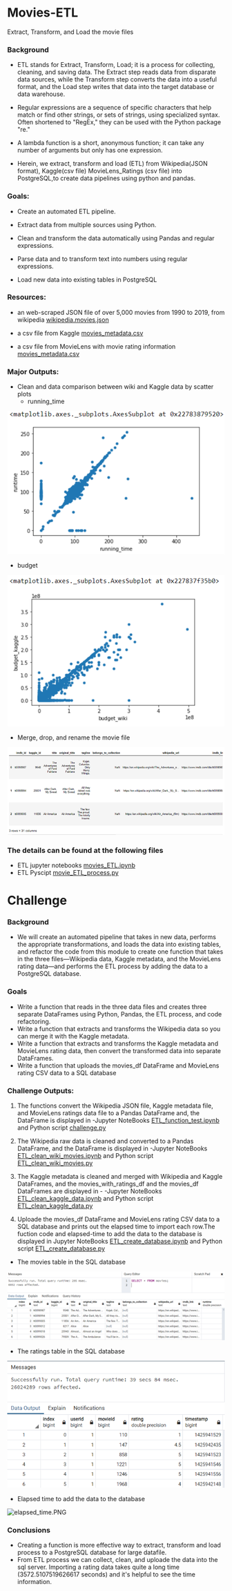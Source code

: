 # Movies-ETL
Extract, Transform, and Load the movie files

### Background
- ETL stands for Extract, Transform, Load; it is a process for collecting, cleaning, and saving data. The Extract step reads data from disparate data sources, while the Transform step converts the data into a useful format, and the Load step writes that data into the target database or data warehouse. 
- Regular expressions are a sequence of specific characters that help match or find other strings, or sets of strings, using specialized syntax. Often shortened to "RegEx," they can be used with the Python package "re."
- A lambda function is a short, anonymous function; it can take any number of arguments but only has one expression.

- Herein, we extract, transform and load (ETL) from Wikipedia(JSON format), Kaggle(csv file) MovieLens_Ratings (csv file) into PostgreSQL,to create data pipelines using python and pandas.

### Goals:

- Create an automated ETL pipeline.
 
- Extract data from multiple sources using Python.

- Clean and transform the data automatically using Pandas and regular expressions.

- Parse data and to transform text into numbers using regular expressions.

- Load new data into existing tables in PostgreSQL

### Resources:

- an web-scraped JSON file of over 5,000 movies from 1990 to 2019, from wikipedia [wikipedia.movies.json](Resources/wikipedia_movies.json)

- a csv file from Kaggle [movies_metadata.csv](Resources/movies_metadata_small.csv)

- a csv file from MovieLens with movie rating information [movies_metadata.csv](Resources/ratings_small.csv)



### Major Outputs:

- Clean and data comparison between wiki and Kaggle data by scatter plots
  - running_time
  
![running_time_comparision](Resources/running_time_comparision.PNG)

  - budget
  
![budget_comparision](Resources/budget_comparision.PNG)

  
- Merge, drop, and rename the movie file

![merge_drop_rename](Resources/merge_drop_rename.PNG)

### The details can be found at the following files

- ETL jupyter notebooks [movies_ETL.ipynb](movie_ETL_process.ipynb)
- ETL Pyscipt [movie_ETL_process.py](Pyscirpt/movie_ETL_process.py)

# Challenge

### Background

 - We will create an automated pipeline that takes in new data, performs the appropriate transformations, and loads the data into existing tables, and refactor the code from this module to create one function that takes in the three files—Wikipedia data, Kaggle metadata, and the MovieLens rating data—and performs the ETL process by adding the data to a PostgreSQL database.


### Goals

* Write a function that reads in the three data files and creates three separate DataFrames using Python, Pandas, the ETL process, and code refactoring.
* Write a function that extracts and transforms the Wikipedia data so you can merge it with the Kaggle metadata.
* Write a function that extracts and transforms the Kaggle metadata and MovieLens rating data, then convert the transformed data into separate DataFrames.
* Write a function that uploads the movies_df DataFrame and MovieLens rating CSV data to a SQL database


### Challenge Outputs:

1. The functions convert the Wikipedia JSON file, Kaggle metadata file, and MovieLens ratings data file to a Pandas DataFrame and, the DataFrame is displayed in 
  -Jupyter NoteBooks [ETL_function_test.ipynb](ETL_function_test.ipynb) and Python script [challenge.py](Pyscirpt/ETL_function_test.py)

2. The Wikipedia raw data is cleaned and converted to a Pandas DataFrame, and the DataFrame is displayed in  -Jupyter NoteBooks [ETL_clean_wiki_movies.ipynb](ETL_clean_wiki_movies.ipynb) and Python script [ETL_clean_wiki_movies.py](Pyscirpt/ETL_clean_wiki_movies.py)

3. The Kaggle metadata is cleaned and merged with Wikipedia and Kaggle DataFrames, and the movies_with_ratings_df and the movies_df DataFrames are displayed in -   -Jupyter NoteBooks [ETL_clean_kaggle_data.ipynb](ETL_clean_kaggle_data.ipynb) and Python script [ETL_clean_kaggle_data.py](Pyscirpt/ETL_clean_kaggle_data.py)

4. Uploade the movies_df DataFrame and MovieLens rating CSV data to a SQL database and prints out the elapsed time to import each row.The fuction code and elapsed-time to add the data to the database is displayed in Jupyter NoteBooks [ETL_create_database.ipynb](ETL_create_database.ipynb) and Python script [ETL_create_database.py](Pyscirpt/ETL_clean_kaggle_data.py)

- The movies table in the SQL database

![movies_query.PNG](Resources/movies_query.PNG)

- The ratings table in the SQL database

![ratings_query.png](Resources/ratings_query.png)

- Elapsed time to add the data to the database

![elapsed_time.PNG](Resources/)


### Conclusions
- Creating a function is more effective way to extract, transform and load process to a PostgreSQL database for large datafile.
- From ETL process we can collect, clean, and uploade the data into the sql server. Importing a rating data takes quite a long time (3572.5107519626617 seconds) and  it's helpful to see the time information.

